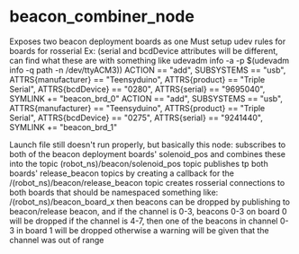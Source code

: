 # beacon_combiner_node
Exposes two beacon deployment boards as one 
Must setup udev rules for boards for rosserial
Ex: (serial and bcdDevice attributes will be different, can find what these are with something like udevadm info -a -p  $(udevadm info -q path -n /dev/ttyACM3))
ACTION == "add", SUBSYSTEMS == "usb", ATTRS{manufacturer} == "Teensyduino", ATTRS{product} == "Triple Serial", ATTRS{bcdDevice} == "0280", ATTRS{serial} == "9695040", SYMLINK += "beacon_brd_0"
ACTION == "add", SUBSYSTEMS == "usb", ATTRS{manufacturer} == "Teensyduino", ATTRS{product} == "Triple Serial", ATTRS{bcdDevice} == "0275", ATTRS{serial} == "9241440", SYMLINK += "beacon_brd_1"

Launch file still doesn't run properly, but basically this node:
subscribes to both of the beacon deployment boards' solenoid_pos and combines these into the topic (robot_ns)/beacon/solenoid_pos topic
publishes tp both boards' release_beacon topics by creating a callback for the /(robot_ns)/beacon/release_beacon topic
creates rosserial connections to both boards that should be namespaced something like: /(robot_ns)/beacon_board_x
then beacons can be dropped by publishing to beacon/release beacon, and if the channel is 0-3, beacons 0-3 on board 0 will be dropped
if the channel is 4-7, then one of the beacons in channel 0-3 in board 1 will be dropped
otherwise a warning will be given that the channel was out of range
